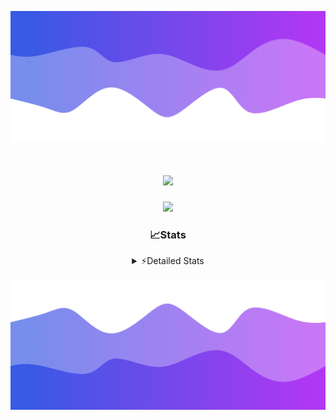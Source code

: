 ![Header](./header.png)
<div align="center">

<h1 align="center">
  <a href="https://git.io/typing-svg">
    <img src="https://readme-typing-svg.herokuapp.com/?lines=Hello,+There!+%F0%9F%91%8B;This+is+chicho.;Owner+on+Ocean;&center=true&size=25">
  </a>
</h1>
  
<p align="center">
  <img src="https://lanyard.cnrad.dev/api/852683595378196480" />
</p>

### 📈Stats
<details>
    <summary> ⚡Detailed Stats</summary>
    <br/>

<!--START_SECTION:waka-->
![Code Time](http://img.shields.io/badge/Code%20Time-814%20hrs%2056%20mins-blue)

![Profile Views](http://img.shields.io/badge/Profile%20Views-20-blue)

**🐱 My GitHub Data** 

> 📦 78.6 kB Used in GitHub's Storage 
 > 
> 🏆 29 Contributions in the Year 2024
 > 
> 🚫 Not Opted to Hire
 > 
> 📜 15 Public Repositories 
 > 
> 🔑 8 Private Repositories 
 > 
**I'm a Night 🦉** 

```text
🌞 Morning                24 commits          ██░░░░░░░░░░░░░░░░░░░░░░░   06.30 % 
🌆 Daytime                51 commits          ███░░░░░░░░░░░░░░░░░░░░░░   13.39 % 
🌃 Evening                166 commits         ███████████░░░░░░░░░░░░░░   43.57 % 
🌙 Night                  140 commits         █████████░░░░░░░░░░░░░░░░   36.75 % 
```
📅 **I'm Most Productive on Tuesday** 

```text
Monday                   26 commits          ██░░░░░░░░░░░░░░░░░░░░░░░   06.82 % 
Tuesday                  107 commits         ███████░░░░░░░░░░░░░░░░░░   28.08 % 
Wednesday                79 commits          █████░░░░░░░░░░░░░░░░░░░░   20.73 % 
Thursday                 59 commits          ████░░░░░░░░░░░░░░░░░░░░░   15.49 % 
Friday                   39 commits          ███░░░░░░░░░░░░░░░░░░░░░░   10.24 % 
Saturday                 35 commits          ██░░░░░░░░░░░░░░░░░░░░░░░   09.19 % 
Sunday                   36 commits          ██░░░░░░░░░░░░░░░░░░░░░░░   09.45 % 
```


📊 **This Week I Spent My Time On** 

```text
🕑︎ Time Zone: America/Argentina/Buenos_Aires

💬 Programming Languages: 
TypeScript               10 hrs 32 mins      ████████████░░░░░░░░░░░░░   48.69 % 
Astro                    7 hrs 28 mins       █████████░░░░░░░░░░░░░░░░   34.53 % 
Python                   1 hr 44 mins        ██░░░░░░░░░░░░░░░░░░░░░░░   08.01 % 
JavaScript               1 hr 30 mins        ██░░░░░░░░░░░░░░░░░░░░░░░   07.00 % 
Bash                     8 mins              ░░░░░░░░░░░░░░░░░░░░░░░░░   00.67 % 

🔥 Editors: 
VS Code                  21 hrs 39 mins      █████████████████████████   100.00 % 

🐱‍💻 Projects: 
ampararweb               18 hrs 52 mins      ██████████████████████░░░   87.14 % 
Unknown Project          2 hrs 44 mins       ███░░░░░░░░░░░░░░░░░░░░░░   12.67 % 
dist                     1 min               ░░░░░░░░░░░░░░░░░░░░░░░░░   00.09 % 
OceanW                   1 min               ░░░░░░░░░░░░░░░░░░░░░░░░░   00.09 % 

💻 Operating System: 
Windows                  14 hrs 29 mins      █████████████████░░░░░░░░   66.91 % 
Mac                      7 hrs 9 mins        ████████░░░░░░░░░░░░░░░░░   33.09 % 
```

**I Mostly Code in JavaScript** 

```text
JavaScript               8 repos             ███████░░░░░░░░░░░░░░░░░░   26.67 % 
HTML                     7 repos             ██████░░░░░░░░░░░░░░░░░░░   23.33 % 
C#                       2 repos             ██░░░░░░░░░░░░░░░░░░░░░░░   06.67 % 
TypeScript               1 repo              █░░░░░░░░░░░░░░░░░░░░░░░░   03.33 % 
SCSS                     1 repo              █░░░░░░░░░░░░░░░░░░░░░░░░   03.33 % 
```




 Last Updated on 13/08/2024 13:18:24 UTC
<!--END_SECTION:waka-->
</details>

![Footer](./footer.png)

